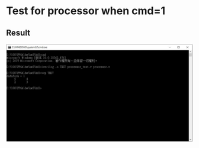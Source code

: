 # Test for processor when cmd=1
## Result
![image](https://github.com/FPGAGROUP2/2019_FPGA_Design_Group2/blob/master/Lab05/img/test_result.JPG)
